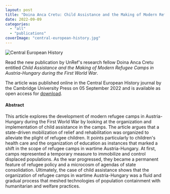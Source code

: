 ```yaml
---
layout: post
title: "Doina Anca Cretu: Child Assistance and the Making of Modern Refugee Camps in Austria-Hungary during the First World War"
date: 2022-09-09
categories: 
  - "all"
  - "publications"
coverImage: "central-european-history.jpg"
---
```


![Central European History](../../../../assets/images/central-european-history.jpg)

Read the new publication by UnRef's research fellow Doina Anca Cretu entitled _Child Assistance and the Making of Modern Refugee Camps in Austria-Hungary during the First World War_.

The article was published online in the Central European History journal by the Cambridge University Press on 05 September 2022 and is available as open access for [download](https://www.cambridge.org/core/journals/central-european-history/article/child-assistance-and-the-making-of-modern-refugee-camps-in-austriahungary-during-the-first-world-war/9AB3BFDEB67491E8914D26D53A8456FF).

#### Abstract

This article explores the development of modern refugee camps in Austria-Hungary during the First World War by looking at the organization and implementation of child assistance in the camps. The article argues that a state-driven mobilization of relief and rehabilitation was organized to alleviate the plight of refugee children. It points particularly to children's health care and the organization of education as instances that marked a shift in the scope of refugee camps in wartime Austria-Hungary. At first, camps represented a temporary measure to immobilize and control displaced populations. As the war progressed, they became a permanent feature of refugee policy and a microcosm of agendas of state consolidation. Ultimately, the case of child assistance shows that the organization of refugee camps in wartime Austria-Hungary was a fluid and gradual process that meshed technologies of population containment with humanitarian and welfare practices.

